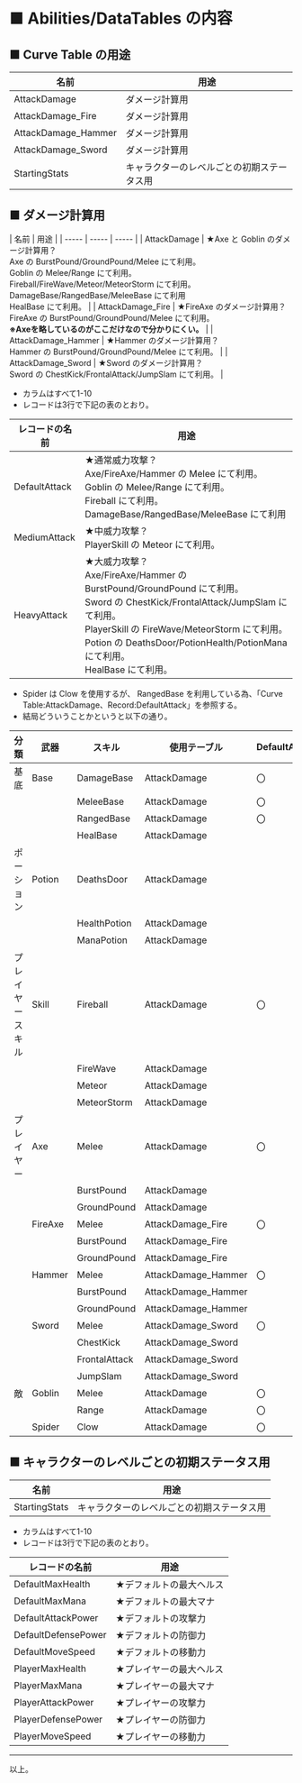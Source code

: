 # ■ Abilities/DataTables の内容
## ■ Curve Table の用途
| 名前 | 用途 |
| ----- | ----- |
| AttackDamage | ダメージ計算用 |
| AttackDamage_Fire | ダメージ計算用 |
| AttackDamage_Hammer | ダメージ計算用 |
| AttackDamage_Sword | ダメージ計算用 |
| StartingStats | キャラクターのレベルごとの初期ステータス用 |

## ■ ダメージ計算用
| 名前 | 用途 |
| ----- | ----- | ----- |
| AttackDamage | ★Axe と Goblin のダメージ計算用？<br>Axe の BurstPound/GroundPound/Melee にて利用。<br>Goblin の Melee/Range にて利用。<br>Fireball/FireWave/Meteor/MeteorStorm にて利用。<br>DamageBase/RangedBase/MeleeBase にて利用<br>HealBase にて利用。 |
| AttackDamage_Fire | ★FireAxe のダメージ計算用？<br>FireAxe  の BurstPound/GroundPound/Melee にて利用。<br>**※Axeを略しているのがここだけなので分かりにくい。** |
| AttackDamage_Hammer | ★Hammer のダメージ計算用？<br>Hammer の BurstPound/GroundPound/Melee にて利用。 |
| AttackDamage_Sword | ★Sword のダメージ計算用？<br>Sword の ChestKick/FrontalAttack/JumpSlam にて利用。 |

* カラムはすべて1-10
* レコードは3行で下記の表のとおり。

| レコードの名前 | 用途 |
| ----- | ----- |
| DefaultAttack | ★通常威力攻撃？<br>Axe/FireAxe/Hammer の Melee にて利用。<br>Goblin の Melee/Range にて利用。<br>Fireball にて利用。<br>DamageBase/RangedBase/MeleeBase にて利用 |
| MediumAttack | ★中威力攻撃？<br>PlayerSkill の Meteor にて利用。 |
| HeavyAttack | ★大威力攻撃？<br>Axe/FireAxe/Hammer の BurstPound/GroundPound にて利用。<br>Sword の ChestKick/FrontalAttack/JumpSlam にて利用。<br>PlayerSkill の FireWave/MeteorStorm にて利用。<br>Potion の DeathsDoor/PotionHealth/PotionMana にて利用。<br>HealBase にて利用。 |

* Spider は Clow を使用するが、 RangedBase を利用している為、「Curve Table:AttackDamage、Record:DefaultAttack」を参照する。
* 結局どういうことかというと以下の通り。

| 分類 | 武器 | スキル | 使用テーブル | DefaultAttack | MediumAttack | HeavyAttack |
| ----- | ----- | ----- | ----- | ----- | ----- | ----- |
| 基底 | Base | DamageBase | AttackDamage | 〇 | | |
|  | | MeleeBase | AttackDamage | 〇 | | |
|  | | RangedBase | AttackDamage | 〇 | | |
|  | | HealBase | AttackDamage | | | 〇 |
| ポーション | Potion | DeathsDoor | AttackDamage | | | 〇 |
|  | | HealthPotion | AttackDamage | | | 〇 |
|  | | ManaPotion | AttackDamage | | | 〇 |
| プレイヤースキル | Skill | Fireball | AttackDamage | 〇 | | |
|  | | FireWave | AttackDamage | | | 〇 |
|  | | Meteor | AttackDamage | | 〇 | |
|  | | MeteorStorm | AttackDamage | | | 〇 |
| プレイヤー | Axe | Melee | AttackDamage | 〇 | | |
|  | | BurstPound | AttackDamage | | | 〇 |
|  | | GroundPound | AttackDamage | | | 〇 |
|  | FireAxe | Melee | AttackDamage_Fire | 〇 | | |
|  | | BurstPound | AttackDamage_Fire | | | 〇 |
|  | | GroundPound | AttackDamage_Fire | | | 〇 |
|  | Hammer | Melee | AttackDamage_Hammer | 〇 | | |
|  | | BurstPound | AttackDamage_Hammer | | | 〇 |
|  | | GroundPound | AttackDamage_Hammer | | | 〇 |
|  | Sword | Melee | AttackDamage_Sword | 〇 | | |
|  | | ChestKick | AttackDamage_Sword | | | 〇 |
|  | | FrontalAttack | AttackDamage_Sword | | | 〇 |
|  | | JumpSlam | AttackDamage_Sword | | | 〇 |
| 敵 | Goblin | Melee | AttackDamage | 〇 | | |
|  | | Range | AttackDamage | 〇 | | |
|  | Spider | Clow | AttackDamage | 〇 | | |

## ■ キャラクターのレベルごとの初期ステータス用
| 名前 | 用途 |
| ----- | ----- |
| StartingStats | キャラクターのレベルごとの初期ステータス用 |

* カラムはすべて1-10
* レコードは3行で下記の表のとおり。

| レコードの名前 | 用途 |
| ----- | ----- |
| DefaultMaxHealth | ★デフォルトの最大ヘルス |
| DefaultMaxMana | ★デフォルトの最大マナ |
| DefaultAttackPower | ★デフォルトの攻撃力 |
| DefaultDefensePower | ★デフォルトの防御力 |
| DefaultMoveSpeed | ★デフォルトの移動力 |
| PlayerMaxHealth | ★プレイヤーの最大ヘルス |
| PlayerMaxMana | ★プレイヤーの最大マナ |
| PlayerAttackPower | ★プレイヤーの攻撃力 |
| PlayerDefensePower | ★プレイヤーの防御力 |
| PlayerMoveSpeed | ★プレイヤーの移動力 |

----
以上。
